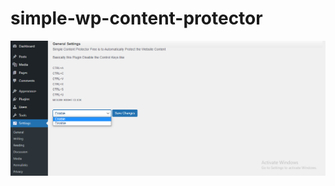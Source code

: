 # simple-wp-content-protector

<!------------Overview image ------------->
 
<img src="Screenshot.png">
